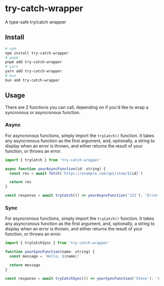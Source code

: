 # try-catch-wrapper

A type-safe try/catch wrapper

## Install

```bash
# npm
npm install try-catch-wrapper
# pnpm
pnpm add try-catch-wrapper
# yarn
yarn add try-catch-wrapper
# bun
bun add try-catch-wrapper
```

## Usage

There are 2 functions you can call, depending on if you'd like to wrap a syncronous or asyncronous function.

### Async

For asyncronous functions, simply import the `tryCatch()` function. It takes any asyncronous function as the first argument, and, optionally, a string to display when an error is thrown, and either returns the result of your function, or throws an error.

```javascript
import { tryCatch } from 'try-catch-wrapper'

async function yourAsyncFunction(id: string) {
  const res = await fetch(`https://example.com/api/item/${id}`)

  return res
}

const response = await tryCatch(() => yourAsyncFunction('123'), 'Error fetching item')
```

### Sync

For asyncronous functions, simply import the `tryCatch()` function. It takes any asyncronous function as the first argument, and, optionally, a string to display when an error is thrown, and either returns the result of your function, or throws an error.

```javascript
import { tryCatchSync } from 'try-catch-wrapper'

function yourSyncFunction(name: string) {
  const message = `Hello, ${name}!`

  return message
}

const response = await tryCatchSync(() => yourSyncFunction('Steve'), 'Error creating message')
```
